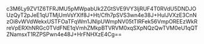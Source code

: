 c3M6Ly9ZV1Z6TFRJMU5pMWpabUk2ZGtSVE9VY3ljRUF4T0RVdU5DNDJOUzQyT2pJeE1qUTMjUmVsYXlf8J+Ht/Cfh7pSVS3wn4e38J+HulJVXzE3CnNzOi8vWVdWekxUSTFOaTFqWm1JNlpUWmpNV05tTlRFek56VmpOREEzWkRreVpERXhNRGc0TVdFNE1qVmhZMkpBTVRVM0xqSXpNQzQwTVM0eU1qQTZNamsxT1RZPSPwn4e48J+HrFNHXzE4Cg==